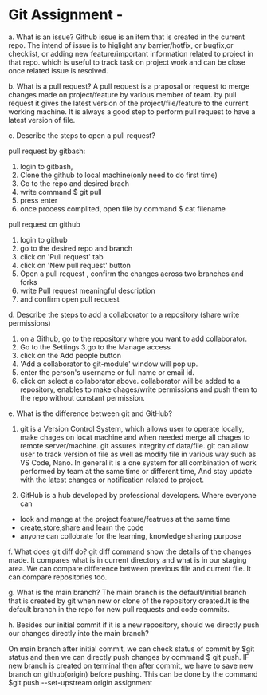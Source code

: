 # Git Assignment - <Jal247>


a. What is an issue?
Github issue is an item that is created in the current repo. The intend of issue is to higlight any barrier/hotfix, or bugfix,or checklist, or adding new feature/important information related to project in that repo. which is useful to track task on project work and can be close once related issue is resolved.

b. What is a pull request?
A pull request is a praposal or request to merge changes made on project/feature by various member of team. by pull request it gives the latest version of the project/file/feature to the current working machine. It is always a good step to perform pull request to have a latest version of file.   


c. Describe the steps to open a pull request?

pull request by gitbash:
1. login to gitbash, 
2. Clone the github to local machine(only need to do first time)
2. Go to the repo and desired brach
3. write command $ git pull
4. press enter 
5. once process complited, open file by command $ cat filename

pull request on github
1. login to github
2. go to the desired repo and branch
3. click on 'Pull request' tab
4. click on 'New pull request' button
5. Open a pull request , confirm the changes across two branches and forks
6. write Pull request meaningful description 
7. and confirm open pull request



d. Describe the steps to add a collaborator to a repository (share write permissions)

 1. on a Github, go to the repository where you want to add collaborator.
 2. Go to the Settings
 3.go to the Manage access
 4. click on the Add people button
 5. 'Add a collaborator to git-module' window will pop up.
 6. enter the person's username or full name or email id.
 7. click on select a collaborator above.
collaborator will be added to a repository, enables to make chages/write permissions and push them to the repo without constant permission.


e. What is the difference between git and GitHub?

1. git is a Version Control System, which allows user to operate locally, make chages on locat machine and when needed merge all chages to remote server/machine.
git assures integrity of data/file. git can allow user to track version of file as well as modify file in various way such as VS Code, Nano. 
In general it is a one system for all combination of work performed by team at the same time or different time, And stay update with the latest changes or notification related to project.

2. GitHub is a hub developed by professional developers. Where everyone can 
 - look and mange at the project feature/featrues at the same time
 - create,store,share and learn the code
 - anyone can collobrate for the learning, knowledge sharing purpose 


f. What does git diff do?
 git diff command show the details of the changes made. 
 It compares what is in current directory and what is in our staging area.
 We can compare difference between previous file and current file. It can compare repositories too.

g. What is the main branch?
 The main branch is the default/initial branch that is created by git when new or clone of the repository created.It is the default branch in the repo for new pull requests and code commits. 


h. Besides our initial commit if it is a new repository, should we directly push our changes directly into the main branch?

On main branch after initial commit, we can check status of commit by $git status and then we can directly push changes by command $ git push.
IF new branch is created on terminal then after commit, we have to save new branch on github(origin) before pushing.
This can be done by the command $git push --set-upstream origin assignment      
